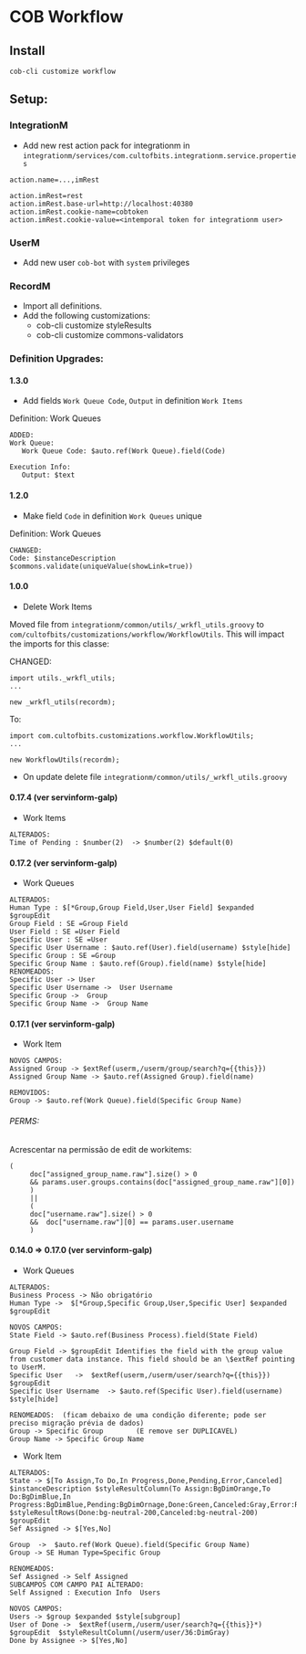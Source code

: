 # COB Workflow

## Install

`cob-cli customize workflow`

## Setup:

### IntegrationM
* Add new rest action pack for integrationm in `integrationm/services/com.cultofbits.integrationm.service.properties`

```properties
action.name=...,imRest

action.imRest=rest
action.imRest.base-url=http://localhost:40380
action.imRest.cookie-name=cobtoken
action.imRest.cookie-value=<intemporal token for integrationm user>
```

### UserM

* Add new user `cob-bot` with `system` privileges

### RecordM

* Import all definitions.
* Add the following customizations:
  * cob-cli customize styleResults
  * cob-cli customize commons-validators


### Definition Upgrades:

#### 1.3.0
* Add fields `Work Queue Code`, `Output` in definition `Work Items`


Definition: Work Queues
```
ADDED:
Work Queue:
   Work Queue Code: $auto.ref(Work Queue).field(Code)
   
Execution Info:
   Output: $text   
```

#### 1.2.0
* Make field `Code` in definition `Work Queues` unique


Definition: Work Queues
```
CHANGED:
Code: $instanceDescription $commons.validate(uniqueValue(showLink=true))
```

#### 1.0.0 
* Delete Work Items

Moved file from `integrationm/common/utils/_wrkfl_utils.groovy` to ` com/cultofbits/customizations/workflow/WorkflowUtils`.
This will impact the imports for this classe:

CHANGED:
```
import utils._wrkfl_utils;
...

new _wrkfl_utils(recordm);
```

To:
```
import com.cultofbits.customizations.workflow.WorkflowUtils;
...

new WorkflowUtils(recordm);
```
* On update delete file `integrationm/common/utils/_wrkfl_utils.groovy`

#### 0.17.4  (ver servinform-galp)
* Work Items
```
ALTERADOS:
Time of Pending : $number(2)  -> $number(2) $default(0)
```

#### 0.17.2  (ver servinform-galp)
* Work Queues
```
ALTERADOS:
Human Type : $[*Group,Group Field,User,User Field] $expanded $groupEdit
Group Field : SE =Group Field
User Field : SE =User Field
Specific User : SE =User
Specific User Username : $auto.ref(User).field(username) $style[hide]
Specific Group : SE =Group
Specific Group Name : $auto.ref(Group).field(name) $style[hide]
RENOMEADOS:
Specific User -> User
Specific User Username ->  User Username
Specific Group ->  Group
Specific Group Name ->  Group Name
```


#### 0.17.1  (ver servinform-galp)
* Work Item
```
NOVOS CAMPOS:
Assigned Group -> $extRef(userm,/userm/group/search?q={{this}})
Assigned Group Name -> $auto.ref(Assigned Group).field(name)

REMOVIDOS:
Group -> $auto.ref(Work Queue).field(Specific Group Name)
```

###### PERMS:
 Acrescentar na permissão de edit de workitems:
```
(
     doc["assigned_group_name.raw"].size() > 0
     && params.user.groups.contains(doc["assigned_group_name.raw"][0])
     )
     ||
     (
     doc["username.raw"].size() > 0
     &&  doc["username.raw"][0] == params.user.username
     )
```
#### 0.14.0 => 0.17.0  (ver servinform-galp)
* Work Queues
```
ALTERADOS:
Business Process -> Não obrigatório
Human Type ->  $[*Group,Specific Group,User,Specific User] $expanded $groupEdit

NOVOS CAMPOS:
State Field -> $auto.ref(Business Process).field(State Field)

Group Field -> $groupEdit Identifies the field with the group value from customer data instance. This field should be an \$extRef pointing to UserM.
Specific User   ->  $extRef(userm,/userm/user/search?q={{this}}) $groupEdit
Specific User Username  -> $auto.ref(Specific User).field(username) $style[hide]

RENOMEADOS:  (ficam debaixo de uma condição diferente; pode ser preciso migração prévia de dados)
Group -> Specific Group        (E remove ser DUPLICAVEL)
Group Name -> Specific Group Name

```
* Work Item
```
ALTERADOS:
State -> $[To Assign,To Do,In Progress,Done,Pending,Error,Canceled] $instanceDescription $styleResultColumn(To Assign:BgDimOrange,To Do:BgDimBlue,In Progress:BgDimBlue,Pending:BgDimOrnage,Done:Green,Canceled:Gray,Error:Red) $styleResultRows(Done:bg-neutral-200,Canceled:bg-neutral-200) $groupEdit
Sef Assigned -> $[Yes,No]

Group  ->  $auto.ref(Work Queue).field(Specific Group Name)
Group -> SE Human Type=Specific Group

RENOMEADOS:
Sef Assigned -> Self Assigned
SUBCAMPOS COM CAMPO PAI ALTERADO:
Self Assigned : Execution Info  Users

NOVOS CAMPOS:
Users -> $group $expanded $style[subgroup]
User of Done ->  $extRef(userm,/userm/user/search?q={{this}}*) $groupEdit  $styleResultColumn(/userm/user/36:DimGray)
Done by Assignee -> $[Yes,No]

```
